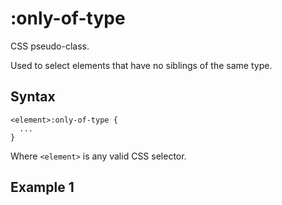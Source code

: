 # :only-of-type

CSS pseudo-class.

Used to select elements that have no siblings of the same type.

## Syntax
```
<element>:only-of-type {
  ...
}
```
Where `<element>` is any valid CSS selector.

## Example 1


